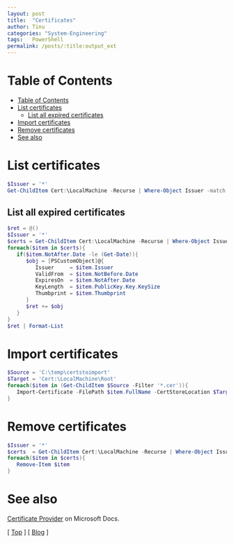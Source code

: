 ```yaml
---
layout: post
title:  "Certificates"
author: Tinu
categories: "System-Engineering"
tags:   PowerShell
permalink: /posts/:title:output_ext
---
```


# Table of Contents

- [Table of Contents](#table-of-contents)
- [List certificates](#list-certificates)
  - [List all expired certificates](#list-all-expired-certificates)
- [Import certificates](#import-certificates)
- [Remove certificates](#remove-certificates)
- [See also](#see-also)

# List certificates

````powershell
$Issuer = '*'
Get-ChildItem Cert:\LocalMachine -Recurse | Where-Object Issuer -match "CN=$Issuer"
````

## List all expired certificates

````powershell
$ret = @()
$Issuer = '*'
$certs = Get-ChildItem Cert:\LocalMachine -Recurse | Where-Object Issuer -match "CN=$Issuer"
foreach($item in $certs){
   if($item.NotAfter.Date -le (Get-Date)){
      $obj = [PSCustomObject]@{
         Issuer     = $item.Issuer
         ValidFrom  = $item.NotBefore.Date
         ExpiresOn  = $item.NotAfter.Date
         KeyLength  = $item.PublicKey.Key.KeySize
         Thumbprint = $item.Thumbprint
      }
      $ret += $obj
   }
}
$ret | Format-List
````

# Import certificates

````powershell
$Source = 'C:\temp\certstoimport'
$Target = 'Cert:\LocalMachine\Root'
foreach($item in (Get-ChildItem $Source -Filter '*.cer')){
   Import-Certificate -FilePath $item.FullName -CertStoreLocation $Target
}
````

# Remove certificates

````powershell
$Issuer = '*'
$certs  = Get-ChildItem Cert:\LocalMachine -Recurse | Where-Object Issuer -match "CN=$Issuer"
foreach($item in $certs){
   Remove-Item $item
}
````

# See also

[Certificate Provider](https://docs.microsoft.com/en-us/powershell/module/microsoft.powershell.security/about/about_certificate_provider?view=powershell-6) on Microsoft Docs.

[ [Top](#table-of-contents) ] [ [Blog](../categories.html) ]